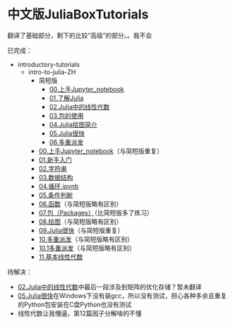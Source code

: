 # 中文版JuliaBoxTutorials

翻译了基础部分，剩下的比较“高级”的部分。。我不会

已完成： <br>
- introductory-tutorials
    - intro-to-julia-ZH
        - 简短版
            - [00.上手Jupyter_notebook](./introductory-tutorials/intro-to-julia-ZH/简短版/00.上手Jupyter_notebook.ipynb)
            - [01.了解Julia](./introductory-tutorials/intro-to-julia-ZH/简短版/01.了解Julia.ipynb)
            - [02.Julia中的线性代数](./introductory-tutorials/intro-to-julia-ZH/简短版/02.Julia中的线性代数.ipynb)
            - [03.包的使用](./introductory-tutorials/intro-to-julia-ZH/简短版/03.包的使用.ipynb)
            - [04.Julia绘图简介](./introductory-tutorials/intro-to-julia-ZH/简短版/04.Julia绘图简介.ipynb)
            - [05.Julia很快](./introductory-tutorials/intro-to-julia-ZH/简短版/05.Julia很快.ipynb)
            - [06.多重派发](./introductory-tutorials/intro-to-julia-ZH/简短版/06.多重派发.ipynb)
        - [00.上手Jupyter_notebook](./introductory-tutorials/intro-to-julia-ZH/00.上手Jupyter_notebook.ipynb)（与简短版重复）
        - [01.新手入门](./introductory-tutorials/intro-to-julia-ZH/01.新手入门.ipynb)
        - [02.字符串](./introductory-tutorials/intro-to-julia-ZH/02.字符串.ipynb)
        - [03.数据结构](./introductory-tutorials/intro-to-julia-ZH/03.数据结构.ipynb)
        - [04.循环.ipynb](./introductory-tutorials/intro-to-julia-ZH/04.循环.ipynb.ipynb)
        - [05.条件判断](./introductory-tutorials/intro-to-julia-ZH/05.条件判断.ipynb)
        - [06.函数](./introductory-tutorials/intro-to-julia-ZH/06.函数.ipynb)（与简短版略有区别）
        - [07.包（Packages）](./introductory-tutorials/intro-to-julia-ZH/07.包（Packages）.ipynb)（比简短版多了练习）
        - [08.绘图](./introductory-tutorials/intro-to-julia-ZH/08.绘图.ipynb)（与简短版略有区别）
        - [09.Julia很快](./introductory-tutorials/intro-to-julia-ZH/09.Julia很快.ipynb)（与简短版重复）
        - [10.多重派发](./introductory-tutorials/intro-to-julia-ZH/10.多重派发.ipynb)（与简短版略有区别）
        - [10.1多重派发](./introductory-tutorials/intro-to-julia-ZH/10.1多重派发.ipynb)（与简短版略有区别）
        - [11.基本线性代数](./introductory-tutorials/intro-to-julia-ZH/11.基本线性代数.ipynb)



待解决： <br>
- [02.Julia中的线性代数](./introductory-tutorials/intro-to-julia-ZH/简短版/02.Julia中的线性代数.ipynb)中最后一段涉及到矩阵的优化存储？暂未翻译
- [05.Julia很快](./introductory-tutorials/intro-to-julia-ZH/简短版/05.Julia很快.ipynb)在Windows下没有装gcc，所以没有测试，担心各种多余且重复的Python包安装在C盘Python也没有测试
- 线性代数让我懵逼，第12篇因子分解啥的不懂




